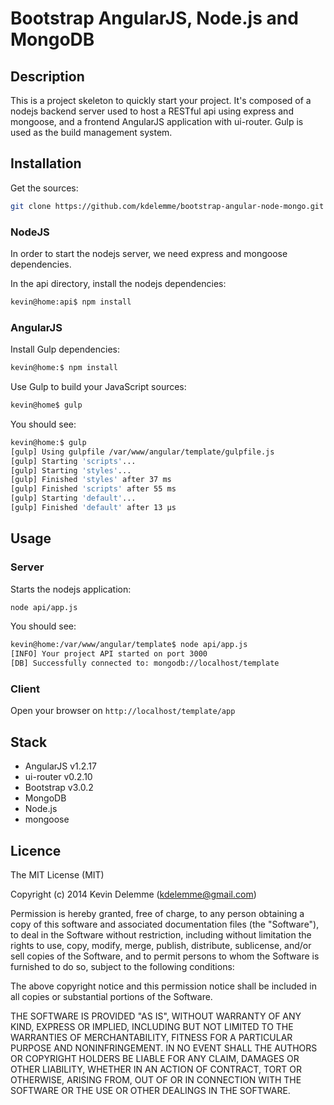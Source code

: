# Bootstrap AngularJS, Node.js and MongoDB


## Description

This is a project skeleton to quickly start your project. It's composed of a nodejs backend server used to host a RESTful api using express and mongoose, and a frontend AngularJS application with ui-router. Gulp is used as the build management system.


## Installation

Get the sources:
```bash
git clone https://github.com/kdelemme/bootstrap-angular-node-mongo.git
```

### NodeJS

In order to start the nodejs server, we need express and mongoose dependencies.

In the api directory, install the nodejs dependencies:
```bash
kevin@home:api$ npm install
```

### AngularJS

Install Gulp dependencies:
```bash
kevin@home:$ npm install
```

Use Gulp to build your JavaScript sources:
```bash
kevin@home$ gulp
```

You should see:
```bash
kevin@home:$ gulp
[gulp] Using gulpfile /var/www/angular/template/gulpfile.js
[gulp] Starting 'scripts'...
[gulp] Starting 'styles'...
[gulp] Finished 'styles' after 37 ms
[gulp] Finished 'scripts' after 55 ms
[gulp] Starting 'default'...
[gulp] Finished 'default' after 13 μs
```

## Usage

### Server

Starts the nodejs application:
```bash
node api/app.js
```

You should see:
```bash
kevin@home:/var/www/angular/template$ node api/app.js 
[INFO] Your project API started on port 3000
[DB] Successfully connected to: mongodb://localhost/template
```

### Client

Open your browser on `http://localhost/template/app`

## Stack

* AngularJS v1.2.17
* ui-router v0.2.10
* Bootstrap v3.0.2
* MongoDB 
* Node.js
* mongoose

## Licence
The MIT License (MIT)

Copyright (c) 2014 Kevin Delemme (kdelemme@gmail.com)

Permission is hereby granted, free of charge, to any person obtaining a copy
of this software and associated documentation files (the "Software"), to deal
in the Software without restriction, including without limitation the rights
to use, copy, modify, merge, publish, distribute, sublicense, and/or sell
copies of the Software, and to permit persons to whom the Software is
furnished to do so, subject to the following conditions:

The above copyright notice and this permission notice shall be included in
all copies or substantial portions of the Software.

THE SOFTWARE IS PROVIDED "AS IS", WITHOUT WARRANTY OF ANY KIND, EXPRESS OR
IMPLIED, INCLUDING BUT NOT LIMITED TO THE WARRANTIES OF MERCHANTABILITY,
FITNESS FOR A PARTICULAR PURPOSE AND NONINFRINGEMENT. IN NO EVENT SHALL THE
AUTHORS OR COPYRIGHT HOLDERS BE LIABLE FOR ANY CLAIM, DAMAGES OR OTHER
LIABILITY, WHETHER IN AN ACTION OF CONTRACT, TORT OR OTHERWISE, ARISING FROM,
OUT OF OR IN CONNECTION WITH THE SOFTWARE OR THE USE OR OTHER DEALINGS IN
THE SOFTWARE.
